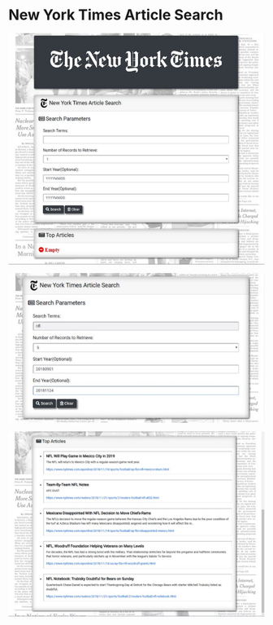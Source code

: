 # New York Times Article Search

![NYT Front page](/assets/images/nyt1.jpg)

![NYT Front page](/assets/images/nyt2.jpg)

![NYT Front page](/assets/images/nyt3.jpg)